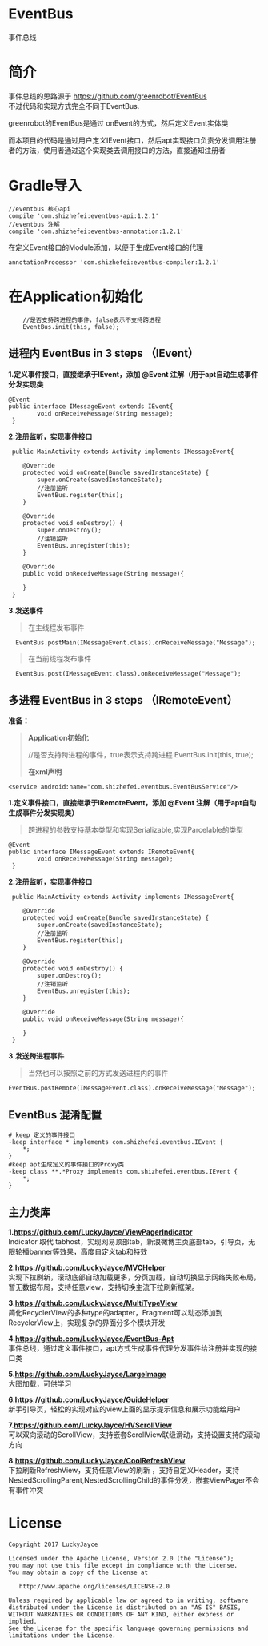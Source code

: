 # EventBus
事件总线

# 简介
事件总线的思路源于 https://github.com/greenrobot/EventBus  
不过代码和实现方式完全不同于EventBus.

greenrobot的EventBus是通过 onEvent的方式，然后定义Event实体类  

而本项目的代码是通过用户定义IEvent接口，然后apt实现接口负责分发调用注册者的方法，使用者通过这个实现类去调用接口的方法，直接通知注册者

# Gradle导入

```
//eventbus 核心api
compile 'com.shizhefei:eventbus-api:1.2.1'
//eventbus 注解
compile 'com.shizhefei:eventbus-annotation:1.2.1'
```

在定义Event接口的Module添加，以便于生成Event接口的代理

```
annotationProcessor 'com.shizhefei:eventbus-compiler:1.2.1'
```

# 在Application初始化

		//是否支持跨进程的事件，false表示不支持跨进程
		EventBus.init(this, false);

## 进程内 EventBus in 3 steps （IEvent）

**1.定义事件接口，直接继承于IEvent，添加 @Event 注解（用于apt自动生成事件分发实现类**

	@Event
	public interface IMessageEvent extends IEvent{
	    	void onReceiveMessage(String message);
	 }

**2.注册监听，实现事件接口**

	 public MainActivity extends Activity implements IMessageEvent{
	
	    @Override
	    protected void onCreate(Bundle savedInstanceState) {
	        super.onCreate(savedInstanceState);
			//注册监听
			EventBus.register(this);
		}
	
	    @Override
	    protected void onDestroy() {
	        super.onDestroy();
			//注销监听
			EventBus.unregister(this);
	    }
	
		@Override
		public void onReceiveMessage(String message){
	
	    }
	 }

**3.发送事件**

>在主线程发布事件

      EventBus.postMain(IMessageEvent.class).onReceiveMessage("Message");


>在当前线程发布事件

      EventBus.post(IMessageEvent.class).onReceiveMessage("Message");

## 多进程 EventBus in 3 steps （IRemoteEvent）
**准备：**
>**Application初始化**
>
>   //是否支持跨进程的事件，true表示支持跨进程
>  	EventBus.init(this, true);
>
>**在xml声明**
>
  	<service android:name="com.shizhefei.eventbus.EventBusService"/>


**1.定义事件接口，直接继承于IRemoteEvent，添加 @Event 注解（用于apt自动生成事件分发实现类）**
>跨进程的参数支持基本类型和实现Serializable,实现Parcelable的类型

	@Event
	public interface IMessageEvent extends IRemoteEvent{
	    	void onReceiveMessage(String message);
	 }

**2.注册监听，实现事件接口**

	 public MainActivity extends Activity implements IMessageEvent{
	
	    @Override
	    protected void onCreate(Bundle savedInstanceState) {
	        super.onCreate(savedInstanceState);
			//注册监听
			EventBus.register(this);
		}
	
	    @Override
	    protected void onDestroy() {
	        super.onDestroy();
			//注销监听
			EventBus.unregister(this);
	    }
	
		@Override
		public void onReceiveMessage(String message){
	
	    }
	 }

**3.发送跨进程事件**
>当然也可以按照之前的方式发送进程内的事件

	EventBus.postRemote(IMessageEvent.class).onReceiveMessage("Message");



## EventBus 混淆配置

```
# keep 定义的事件接口
-keep interface * implements com.shizhefei.eventbus.IEvent {
    *;
}
#keep apt生成定义的事件接口的Proxy类
-keep class **.*Proxy implements com.shizhefei.eventbus.IEvent {
    *;
}
```

## 主力类库 ##

**1.https://github.com/LuckyJayce/ViewPagerIndicator**  
Indicator 取代 tabhost，实现网易顶部tab，新浪微博主页底部tab，引导页，无限轮播banner等效果，高度自定义tab和特效

**2.https://github.com/LuckyJayce/MVCHelper**  
实现下拉刷新，滚动底部自动加载更多，分页加载，自动切换显示网络失败布局，暂无数据布局，支持任意view，支持切换主流下拉刷新框架。

**3.https://github.com/LuckyJayce/MultiTypeView**  
简化RecyclerView的多种type的adapter，Fragment可以动态添加到RecyclerView上，实现复杂的界面分多个模块开发

**4.https://github.com/LuckyJayce/EventBus-Apt**  
事件总线，通过定义事件接口，apt方式生成事件代理分发事件给注册并实现的接口类

**5.https://github.com/LuckyJayce/LargeImage**  
大图加载，可供学习

**6.https://github.com/LuckyJayce/GuideHelper**   
新手引导页，轻松的实现对应的view上面的显示提示信息和展示功能给用户  

**7.https://github.com/LuckyJayce/HVScrollView**  
可以双向滚动的ScrollView，支持嵌套ScrollView联级滑动，支持设置支持的滚动方向

**8.https://github.com/LuckyJayce/CoolRefreshView**   
下拉刷新RefreshView，支持任意View的刷新 ，支持自定义Header，支持NestedScrollingParent,NestedScrollingChild的事件分发，嵌套ViewPager不会有事件冲突

# License

	Copyright 2017 LuckyJayce
	
	Licensed under the Apache License, Version 2.0 (the "License");
	you may not use this file except in compliance with the License.
	You may obtain a copy of the License at
	
	   http://www.apache.org/licenses/LICENSE-2.0
	
	Unless required by applicable law or agreed to in writing, software
	distributed under the License is distributed on an "AS IS" BASIS,
	WITHOUT WARRANTIES OR CONDITIONS OF ANY KIND, either express or implied.
	See the License for the specific language governing permissions and
	limitations under the License.
